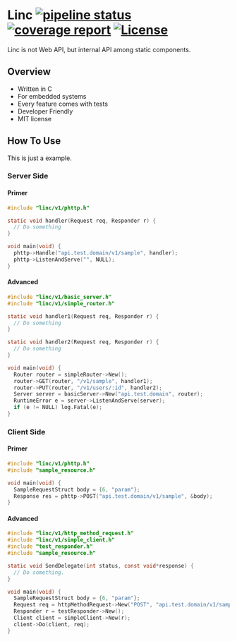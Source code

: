 # Linc [![pipeline status](https://gitlab.com/kokabe/linc/badges/master/pipeline.svg)](https://gitlab.com/kokabe/linc/commits/master) [![coverage report](https://gitlab.com/kokabe/linc/badges/master/coverage.svg)](https://gitlab.com/kokabe/linc/commits/master) [![License](https://img.shields.io/badge/license-MIT-green.svg)](./LICENSE)

Linc is not Web API, but internal API among static components.

## Overview

- Written in C
- For embedded systems
- Every feature comes with tests
- Developer Friendly
- MIT license

## How To Use

This is just a example.

### Server Side

#### Primer

```c
#include "linc/v1/phttp.h"

static void handler(Request req, Responder r) {
  // Do something
}

void main(void) {
  phttp->Handle("api.test.domain/v1/sample", handler);
  phttp->ListenAndServe("", NULL);
}
```

#### Advanced

```c
#include "linc/v1/basic_server.h"
#include "linc/v1/simple_router.h"

static void handler1(Request req, Responder r) {
  // Do something
}

static void handler2(Request req, Responder r) {
  // Do something
}

void main(void) {
  Router router = simpleRouter->New();
  router->GET(router, "/v1/sample", handler1);
  router->PUT(router, "/v1/users/:id", handler2);
  Server server = basicServer->New("api.test.domain", router);
  RuntimeError e = server->ListenAndServe(server);
  if (e != NULL) log.Fatal(e);
}
```

### Client Side

#### Primer

```c
#include "linc/v1/phttp.h"
#include "sample_resource.h"

void main(void) {
  SampleRequestStruct body = {6, "param"};
  Response res = phttp->POST("api.test.domain/v1/sample", &body);
}
```

#### Advanced

```c
#include "linc/v1/http_method_request.h"
#include "linc/v1/simple_client.h"
#include "test_responder.h"
#include "sample_resource.h"

static void SendDelegate(int status, const void*response) {
  // Do something.
}

void main(void) {
  SampleRequestStruct body = {6, "param"};
  Request req = httpMethodRequest->New("POST", "api.test.domain/v1/sample", &body);
  Responder r = testResponder->New();
  Client client = simpleClient->New(r);
  client->Do(client, req);
}
```
